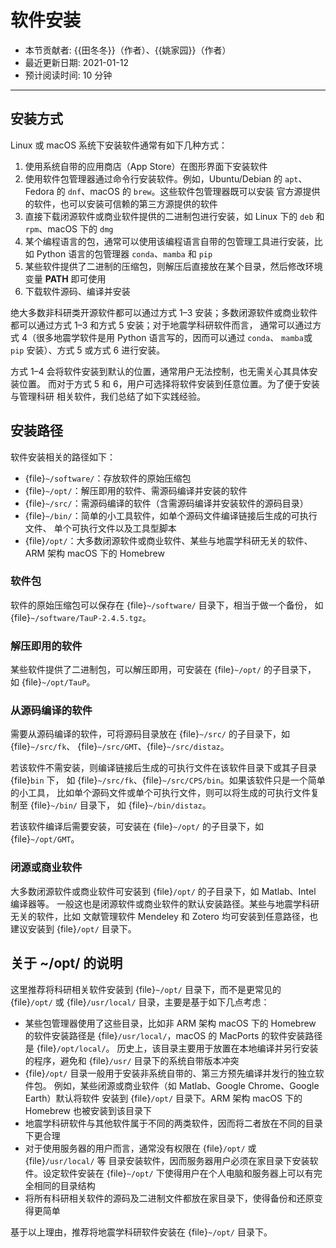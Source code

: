 # 软件安装

- 本节贡献者: {{田冬冬}}（作者）、{{姚家园}}（作者）
- 最近更新日期: 2021-01-12
- 预计阅读时间: 10 分钟

---

## 安装方式

Linux 或 macOS 系统下安装软件通常有如下几种方式：

1. 使用系统自带的应用商店（App Store）在图形界面下安装软件
2. 使用软件包管理器通过命令行安装软件。例如，Ubuntu/Debian 的 `apt`、
   Fedora 的 `dnf`、macOS 的 `brew`。这些软件包管理器既可以安装
   官方源提供的软件，也可以安装可信赖的第三方源提供的软件
3. 直接下载闭源软件或商业软件提供的二进制包进行安装，如 Linux 下的 `deb`
   和 `rpm`、macOS 下的 `dmg`
4. 某个编程语言的包，通常可以使用该编程语言自带的包管理工具进行安装，比如
   Python 语言的包管理器 `conda`、`mamba` 和 `pip`
5. 某些软件提供了二进制的压缩包，则解压后直接放在某个目录，然后修改环境变量
   **PATH** 即可使用
6. 下载软件源码、编译并安装

绝大多数非科研类开源软件都可以通过方式 1–3 安装；多数闭源软件或商业软件
都可以通过方式 1–3 和方式 5 安装；对于地震学科研软件而言，
通常可以通过方式 4（很多地震学软件是用 Python 语言写的，因而可以通过 `conda`、
`mamba`或 `pip` 安装）、方式 5 或方式 6 进行安装。

方式 1–4 会将软件安装到默认的位置，通常用户无法控制，也无需关心其具体安装位置。
而对于方式 5 和 6，用户可选择将软件安装到任意位置。为了便于安装与管理科研
相关软件，我们总结了如下实践经验。

## 安装路径

软件安装相关的路径如下：

- {file}`~/software/`：存放软件的原始压缩包
- {file}`~/opt/`：解压即用的软件、需源码编译并安装的软件
- {file}`~/src/`：需源码编译的软件（含需源码编译并安装软件的源码目录）
- {file}`~/bin/`：简单的小工具软件，如单个源码文件编译链接后生成的可执行文件、
  单个可执行文件以及工具型脚本
- {file}`/opt/`：大多数闭源软件或商业软件、某些与地震学科研无关的软件、ARM 架构
  macOS 下的 Homebrew

### 软件包

软件的原始压缩包可以保存在 {file}`~/software/` 目录下，相当于做一个备份，
如 {file}`~/software/TauP-2.4.5.tgz`。

### 解压即用的软件

某些软件提供了二进制包，可以解压即用，可安装在 {file}`~/opt/` 的子目录下，
如 {file}`~/opt/TauP`。

### 从源码编译的软件

需要从源码编译的软件，可将源码目录放在 {file}`~/src/` 的子目录下，如 {file}`~/src/fk`、
{file}`~/src/GMT`、{file}`~/src/distaz`。

若该软件不需安装，则编译链接后生成的可执行文件在该软件目录下或其子目录 {file}`bin` 下，
如 {file}`~/src/fk`、{file}`~/src/CPS/bin`。如果该软件只是一个简单的小工具，
比如单个源码文件或单个可执行文件，则可以将生成的可执行文件复制至 {file}`~/bin/` 目录下，
如 {file}`~/bin/distaz`。

若该软件编译后需要安装，可安装在 {file}`~/opt/` 的子目录下，如 {file}`~/opt/GMT`。

### 闭源或商业软件

大多数闭源软件或商业软件可安装到 {file}`/opt/` 的子目录下，如 Matlab、Intel 编译器等。
一般这也是闭源软件或商业软件的默认安装路径。某些与地震学科研无关的软件，比如
文献管理软件 Mendeley 和 Zotero 均可安装到任意路径，也建议安装到 {file}`/opt/` 目录下。

## 关于 ~/opt/ 的说明

这里推荐将科研相关软件安装到 {file}`~/opt/` 目录下，而不是更常见的 {file}`/opt/`
或 {file}`/usr/local/` 目录，主要是基于如下几点考虑：

- 某些包管理器使用了这些目录，比如非 ARM 架构 macOS 下的 Homebrew 的软件安装路径是
  {file}`/usr/local/`，macOS 的 MacPorts 的软件安装路径是 {file}`/opt/local/`。
  历史上，该目录主要用于放置在本地编译并另行安装的程序，避免和 {file}`/usr/`
  目录下的系统自带版本冲突
- {file}`/opt/` 目录一般用于安装非系统自带的、第三方预先编译并发行的独立软件包。
  例如，某些闭源或商业软件（如 Matlab、Google Chrome、Google Earth）默认将软件
  安装到 {file}`/opt/` 目录下。ARM 架构 macOS 下的 Homebrew 也被安装到该目录下
- 地震学科研软件与其他软件属于不同的两类软件，因而将二者放在不同的目录下更合理
- 对于使用服务器的用户而言，通常没有权限在 {file}`/opt/` 或 {file}`/usr/local/` 等
  目录安装软件，因而服务器用户必须在家目录下安装软件。设定软件安装在 {file}`~/opt/`
  下使得用户在个人电脑和服务器上可以有完全相同的目录结构
- 将所有科研相关软件的源码及二进制文件都放在家目录下，使得备份和还原变得更简单

基于以上理由，推荐将地震学科研软件安装在 {file}`~/opt/` 目录下。
